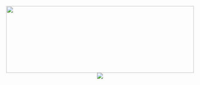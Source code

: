 <p align="center">
  <img src="space.gif" width=100% height=180>
  <img src="https://streak-stats.demolab.com/?user=MonolithProjects&theme=tokyonight-duo" />
</p>

